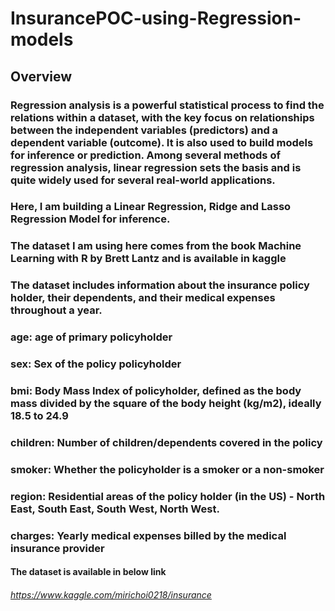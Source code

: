 # InsurancePOC-using-Regression-models
## Overview
### Regression analysis is a powerful statistical process to find the relations within a dataset, with the key focus  on relationships between the independent variables (predictors) and a dependent variable (outcome). It is also used to build models for inference or prediction. Among several methods of regression analysis, linear regression sets the basis and is quite widely used for several real-world applications.

### Here, I am building a Linear Regression, Ridge and Lasso Regression Model for inference.
### The dataset I am using here comes from the book Machine Learning with R by Brett Lantz and is available in kaggle 

### The dataset includes information about the insurance policy holder, their dependents, and their medical expenses throughout a year.
### age: age of primary policyholder

### sex: Sex of the policy policyholder

### bmi: Body Mass Index of policyholder, defined as the body mass divided by the square of the body height (kg/m2), ideally 18.5 to 24.9

### children: Number of children/dependents covered in the policy

### smoker: Whether the policyholder is a smoker or a non-smoker

### region: Residential areas of the policy holder (in the US) - North East, South East, South West, North West.

### charges: Yearly medical expenses billed by the medical insurance provider
#### The dataset is available in below link
###### https://www.kaggle.com/mirichoi0218/insurance
